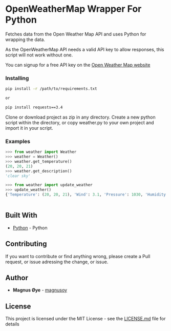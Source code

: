 # OpenWeatherMap Wrapper For Python
Fetches data from the Open Weather Map API and uses Python for wrapping the data.


As the OpenWeatherMap API needs a valid API key to allow responses, this script will not work without one.

You can signup for a free API key on the [Open Weather Map website](https://openweathermap.org/)


### Installing

```bash
pip install -r /path/to/requirements.txt

or

pip install requests==3.4
```


Clone or download project as zip in any directory.
Create a new python script within the directory, or copy
weather.py to your own project and import it in your
script.

### Examples

```python
>>> from weather import Weather
>>> weather = Weather()
>>> weather.get_temperature()
(20, 20, 21)
>>> weather.get_description()
'clear sky'

```

```python
>>> from weather import update_weather
>>> update_weather()
{'Temperature': (20, 20, 21), 'Wind': 3.1, 'Pressure': 1030, 'Humidity': 35, 'Description': 'clear sky', 'Sunrise': 'Fri Jun 22 05:43:27 2018', 'Sunset': 'Fri Jun 22 22:21:47 2018', 'City': 'London', 'Country': 'UK'}
		
```

## Built With

* [Python](https://www.python.org/) - Python

## Contributing

If you want to contribute or find anything wrong, please create a Pull request, or issue adressing the change, or issue.


## Author

* **Magnus Øye** - [magnusoy](https://github.com/magnusoy)


## License

This project is licensed under the MIT License - see the [LICENSE.md](https://github.com/magnusoy/Arduino-with-Python/blob/master/LICENSE) file for details
